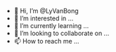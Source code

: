 - 👋 Hi, I’m @LyVanBong
- 👀 I’m interested in ...
- 🌱 I’m currently learning ...
- 💞️ I’m looking to collaborate on ...
- 📫 How to reach me ...

<!---
LyVanBong/LyVanBong is a ✨ special ✨ repository because its `README.md` (this file) appears on your GitHub profile.
You can click the Preview link to take a look at your changes.
--->
